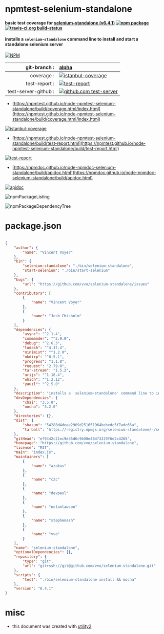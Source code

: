 # npmtest-selenium-standalone

#### basic test coverage for  [selenium-standalone (v6.4.1)](https://github.com/vvo/selenium-standalone)  [![npm package](https://img.shields.io/npm/v/npmtest-selenium-standalone.svg?style=flat-square)](https://www.npmjs.org/package/npmtest-selenium-standalone) [![travis-ci.org build-status](https://api.travis-ci.org/npmtest/node-npmtest-selenium-standalone.svg)](https://travis-ci.org/npmtest/node-npmtest-selenium-standalone)

#### installs a `selenium-standalone` command line to install and start a standalone selenium server

[![NPM](https://nodei.co/npm/selenium-standalone.png?downloads=true&downloadRank=true&stars=true)](https://www.npmjs.com/package/selenium-standalone)

| git-branch : | [alpha](https://github.com/npmtest/node-npmtest-selenium-standalone/tree/alpha)|
|--:|:--|
| coverage : | [![istanbul-coverage](https://npmtest.github.io/node-npmtest-selenium-standalone/build/coverage.badge.svg)](https://npmtest.github.io/node-npmtest-selenium-standalone/build/coverage.html/index.html)|
| test-report : | [![test-report](https://npmtest.github.io/node-npmtest-selenium-standalone/build/test-report.badge.svg)](https://npmtest.github.io/node-npmtest-selenium-standalone/build/test-report.html)|
| test-server-github : | [![github.com test-server](https://npmtest.github.io/node-npmtest-selenium-standalone/GitHub-Mark-32px.png)](https://npmtest.github.io/node-npmtest-selenium-standalone/build/app/index.html) | | build-artifacts : | [![build-artifacts](https://npmtest.github.io/node-npmtest-selenium-standalone/glyphicons_144_folder_open.png)](https://github.com/npmtest/node-npmtest-selenium-standalone/tree/gh-pages/build)|

- [https://npmtest.github.io/node-npmtest-selenium-standalone/build/coverage.html/index.html](https://npmtest.github.io/node-npmtest-selenium-standalone/build/coverage.html/index.html)

[![istanbul-coverage](https://npmtest.github.io/node-npmtest-selenium-standalone/build/screenCapture.buildCi.browser.%252Ftmp%252Fbuild%252Fcoverage.lib.html.png)](https://npmtest.github.io/node-npmtest-selenium-standalone/build/coverage.html/index.html)

- [https://npmtest.github.io/node-npmtest-selenium-standalone/build/test-report.html](https://npmtest.github.io/node-npmtest-selenium-standalone/build/test-report.html)

[![test-report](https://npmtest.github.io/node-npmtest-selenium-standalone/build/screenCapture.buildCi.browser.%252Ftmp%252Fbuild%252Ftest-report.html.png)](https://npmtest.github.io/node-npmtest-selenium-standalone/build/test-report.html)

- [https://npmdoc.github.io/node-npmdoc-selenium-standalone/build/apidoc.html](https://npmdoc.github.io/node-npmdoc-selenium-standalone/build/apidoc.html)

[![apidoc](https://npmdoc.github.io/node-npmdoc-selenium-standalone/build/screenCapture.buildCi.browser.%252Ftmp%252Fbuild%252Fapidoc.html.png)](https://npmdoc.github.io/node-npmdoc-selenium-standalone/build/apidoc.html)

![npmPackageListing](https://npmtest.github.io/node-npmtest-selenium-standalone/build/screenCapture.npmPackageListing.svg)

![npmPackageDependencyTree](https://npmtest.github.io/node-npmtest-selenium-standalone/build/screenCapture.npmPackageDependencyTree.svg)



# package.json

```json

{
    "author": {
        "name": "Vincent Voyer"
    },
    "bin": {
        "selenium-standalone": "./bin/selenium-standalone",
        "start-selenium": "./bin/start-selenium"
    },
    "bugs": {
        "url": "https://github.com/vvo/selenium-standalone/issues"
    },
    "contributors": [
        {
            "name": "Vincent Voyer"
        },
        {
            "name": "Josh Chisholm"
        }
    ],
    "dependencies": {
        "async": "^2.1.4",
        "commander": "^2.9.0",
        "debug": "^2.6.3",
        "lodash": "^4.17.4",
        "minimist": "^1.2.0",
        "mkdirp": "^0.5.1",
        "progress": "1.1.8",
        "request": "2.79.0",
        "tar-stream": "1.5.2",
        "urijs": "^1.18.4",
        "which": "^1.2.12",
        "yauzl": "^2.5.0"
    },
    "description": "installs a 'selenium-standalone' command line to install and start a standalone selenium server",
    "devDependencies": {
        "chai": "3.5.0",
        "mocha": "3.2.0"
    },
    "directories": {},
    "dist": {
        "shasum": "54288d4deae2909d251651964bebedc5f7adc66a",
        "tarball": "https://registry.npmjs.org/selenium-standalone/-/selenium-standalone-6.4.1.tgz"
    },
    "gitHead": "ef9442c21ec9e35d6c9b00e484f3229f6e2c4265",
    "homepage": "https://github.com/vvo/selenium-standalone",
    "license": "MIT",
    "main": "index.js",
    "maintainers": [
        {
            "name": "azakus"
        },
        {
            "name": "c2c"
        },
        {
            "name": "devpaul"
        },
        {
            "name": "nolanlawson"
        },
        {
            "name": "stephenash"
        },
        {
            "name": "vvo"
        }
    ],
    "name": "selenium-standalone",
    "optionalDependencies": {},
    "repository": {
        "type": "git",
        "url": "git+ssh://git@github.com/vvo/selenium-standalone.git"
    },
    "scripts": {
        "test": "./bin/selenium-standalone install && mocha"
    },
    "version": "6.4.1"
}
```



# misc
- this document was created with [utility2](https://github.com/kaizhu256/node-utility2)
